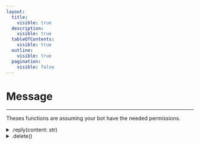 ```yaml
---
layout:
  title:
    visible: true
  description:
    visible: true
  tableOfContents:
    visible: true
  outline:
    visible: true
  pagination:
    visible: false
---
```


# Message

***

Theses functions are assuming your bot have the needed permissions.

<details>

<summary>.reply(content: str)</summary>

Will reply to the message.

</details>

<details>

<summary>.delete()</summary>

Will delete the message.

</details>
